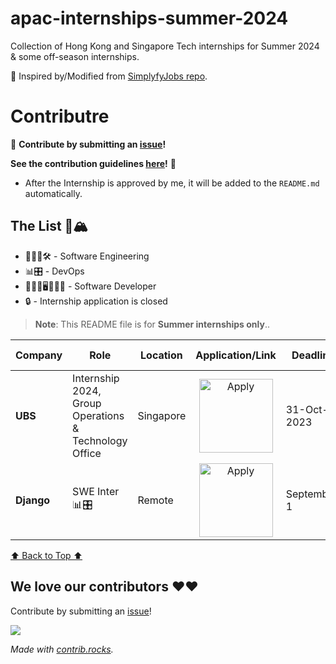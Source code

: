 # apac-internships-summer-2024

Collection of Hong Kong and Singapore Tech internships for Summer 2024 & some off-season internships.

💙 Inspired by/Modified from [SimplyfyJobs repo](https://github.com/SimplifyJobs/Summer2024-Internships/tree/dev).

# Contributre

🙏 **Contribute by submitting an [issue](https://github.com/ayazhankadessova/apac-internships-summer-2024/issues)!**

**See the contribution guidelines [here](https://github.com/ayazhankadessova/apac-internships-summer-2024/blob/main/CONTRIBUTING.md)!** 🙏

- After the Internship is approved by me, it will be added to the `README.md` automatically.

## The List 🚴🏔

- 👩🏻‍💻🛠 - Software Engineering
- 📊🎛️ - DevOps
- 👩🏻‍💻🖥️👩🏽‍💻 - Software Developer
- 🔒 - Internship application is closed

> **Note**:
> This README file is for **Summer internships only**..

<!-- Please leave a one line gap between this and the table TABLE_START (DO NOT CHANGE THIS LINE) -->

| Company    | Role                                                  | Location  |                                                                                                                                    Application/Link                                                                                                                                    | Deadline     | Start Date   | Date Posted |
| ---------- | ----------------------------------------------------- | --------- | :------------------------------------------------------------------------------------------------------------------------------------------------------------------------------------------------------------------------------------------------------------------------------------: | ------------ | ------------ | :---------: |
| **UBS**    | Internship 2024, Group Operations & Technology Office | Singapore | <a href="https://jobs.ubs.com/TGnewUI/Search/home/HomeWithPreLoad?partnerid=25008&siteid=5131&PageType=searchResults&SearchType=linkquery&LinkID=6558#jobDetails=282897_5131&utm_source=Simplify&ref=Simplify"><img src="https://i.imgur.com/u1KNU8z.png" width="118" alt="Apply"></a> | 31-Oct-2023  | June 2023    |   Aug 21    |
| **Django** | SWE Inter📊🎛️                                         | Remote    |                                                          <a href="https://www.w3schools.com/django/django_exam.php?utm_source=Simplify&ref=Simplify"><img src="https://i.imgur.com/u1KNU8z.png" width="118" alt="Apply"></a>                                                           | September, 1 | September, 1 |   Aug 21    |

<!-- Please leave a one line gap between this and the table TABLE_END (DO NOT CHANGE THIS LINE) -->

[⬆️ Back to Top ⬆️](https://github.com/ayazhankadessova/apac-internships-summer-2024#the-list-)

## We love our contributors ❤️❤️

Contribute by submitting an [issue](https://github.com/SimplifyJobs/Summer2024-Internships/issues/new/choose)!

<a href="https://github.com/ayazhankadessova/apac-internships-summer-2024/graphs/contributors">
  <img src="https://contrib.rocks/image?repo=ayazhankadessova/apac-internships-summer-2024" />
</a>

_Made with [contrib.rocks](https://contrib.rocks)._
